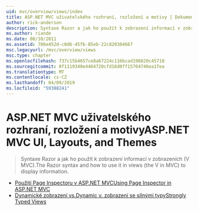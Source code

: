 ```yaml
---
uid: mvc/overview/views/index
title: ASP.NET MVC uživatelského rozhraní, rozložení a motivy | Dokumentace Microsoftu
author: rick-anderson
description: Syntaxe Razor a jak ho použít k zobrazení informací v zobrazeních (V MVC).
ms.author: riande
ms.date: 08/10/2011
ms.assetid: 786e452d-c0d6-45fb-85eb-22c820304667
msc.legacyurl: /mvc/overview/views
msc.type: chapter
ms.openlocfilehash: 737c15b4657ce8a67224c116bcad196020c45710
ms.sourcegitcommit: 0f1119340e4464720cfd16d0ff15764746ea1fea
ms.translationtype: MT
ms.contentlocale: cs-CZ
ms.lasthandoff: 04/09/2019
ms.locfileid: "59388241"
---
```

# <a name="aspnet-mvc-ui-layouts-and-themes"></a><span data-ttu-id="4acb2-103">ASP.NET MVC uživatelského rozhraní, rozložení a motivy</span><span class="sxs-lookup"><span data-stu-id="4acb2-103">ASP.NET MVC UI, Layouts, and Themes</span></span>

> <span data-ttu-id="4acb2-104">Syntaxe Razor a jak ho použít k zobrazení informací v zobrazeních (V MVC).</span><span class="sxs-lookup"><span data-stu-id="4acb2-104">The Razor syntax and how to use it in views (the V in MVC) to display information.</span></span>


- [<span data-ttu-id="4acb2-105">Použití Page Inspectoru v ASP.NET MVC</span><span class="sxs-lookup"><span data-stu-id="4acb2-105">Using Page Inspector in ASP.NET MVC</span></span>](using-page-inspector-in-aspnet-mvc.md)
- [<span data-ttu-id="4acb2-106">Dynamické zobrazení vs.</span><span class="sxs-lookup"><span data-stu-id="4acb2-106">Dynamic v.</span></span> <span data-ttu-id="4acb2-107">zobrazení se silnými typy</span><span class="sxs-lookup"><span data-stu-id="4acb2-107">Strongly Typed Views</span></span>](dynamic-v-strongly-typed-views.md)
